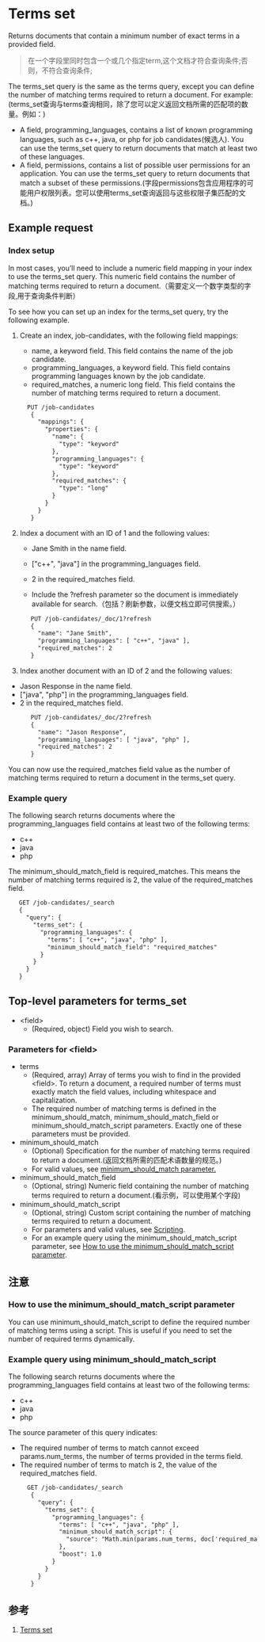 # Terms set
Returns documents that contain a minimum number of exact terms in a provided field.
> 在一个字段里同时包含一个或几个指定term,这个文档才符合查询条件;否则，不符合查询条件;

The terms_set query is the same as the terms query, except you can define the number of matching terms required to return a document. For example:(terms_set查询与terms查询相同，除了您可以定义返回文档所需的匹配项的数量。例如：)
+ A field, programming_languages, contains a list of known programming languages, such as c++, java, or php for job candidates(候选人). You can use the terms_set query to return documents that match at least two of these languages.
+ A field, permissions, contains a list of possible user permissions for an application. You can use the terms_set query to return documents that match a subset of these permissions.(字段permissions包含应用程序的可能用户权限列表。您可以使用terms_set查询返回与这些权限子集匹配的文档。)

## Example request
### Index setup
In most cases, you’ll need to include a numeric field mapping in your index to use the terms_set query. This numeric field contains the number of matching terms required to return a document.（需要定义一个数字类型的字段,用于查询条件判断）

To see how you can set up an index for the terms_set query, try the following example.

1. Create an index, job-candidates, with the following field mappings:
   - name, a keyword field. This field contains the name of the job candidate.
   - programming_languages, a keyword field. This field contains programming languages known by the job candidate.
   - required_matches, a numeric long field. This field contains the number of matching terms required to return a document.
   ```txt
     PUT /job-candidates
      {
        "mappings": {
          "properties": {
            "name": {
              "type": "keyword"
            },
            "programming_languages": {
              "type": "keyword"
            },
            "required_matches": {
              "type": "long"
            }
          }
        }
      }
   ```

2. Index a document with an ID of 1 and the following values:
   - Jane Smith in the name field.
   - ["c++", "java"] in the programming_languages field.
   - 2 in the required_matches field.

   - Include the ?refresh parameter so the document is immediately available for search.（包括？刷新参数，以便文档立即可供搜索。）
   ```txt
      PUT /job-candidates/_doc/1?refresh
      {
        "name": "Jane Smith",
        "programming_languages": [ "c++", "java" ],
        "required_matches": 2
      }
   ```

3. Index another document with an ID of 2 and the following values:
- Jason Response in the name field.
- ["java", "php"] in the programming_languages field.
- 2 in the required_matches field.
  ```txt
     PUT /job-candidates/_doc/2?refresh
     {
       "name": "Jason Response",
       "programming_languages": [ "java", "php" ],
       "required_matches": 2
     }
  ```

You can now use the required_matches field value as the number of matching terms required to return a document in the terms_set query.

### Example query
The following search returns documents where the programming_languages field contains at least two of the following terms:
- c++
- java
- php

The minimum_should_match_field is required_matches. This means the number of matching terms required is 2, the value of the required_matches field.
```txt
   GET /job-candidates/_search
   {
     "query": {
       "terms_set": {
         "programming_languages": {
           "terms": [ "c++", "java", "php" ],
           "minimum_should_match_field": "required_matches"
         }
       }
     }
   }
```

## Top-level parameters for terms_set
- \<field\>
   - (Required, object) Field you wish to search.

### Parameters for \<field\>
+ terms
  - (Required, array) Array of terms you wish to find in the provided \<field\>. To return a document, a required number of terms must exactly match the field values, including whitespace and capitalization.
  - The required number of matching terms is defined in the minimum_should_match, minimum_should_match_field or minimum_should_match_script parameters. Exactly one of these parameters must be provided.
+ minimum_should_match
  - (Optional) Specification for the number of matching terms required to return a document.(返回文档所需的匹配术语数量的规范。)
  - For valid values, see [minimum_should_match parameter.](../016.Query%20Parameter/000.minimum_should_match%20parameter.md)
+ minimum_should_match_field
  - (Optional, string) Numeric field containing the number of matching terms required to return a document.(看示例，可以使用某个字段)
+ minimum_should_match_script
  - (Optional, string) Custom script containing the number of matching terms required to return a document.
  - For parameters and valid values, see [Scripting](https://www.elastic.co/guide/en/elasticsearch/reference/current/modules-scripting.html).
  - For an example query using the minimum_should_match_script parameter, see [How to use the minimum_should_match_script parameter](https://www.elastic.co/guide/en/elasticsearch/reference/current/query-dsl-terms-set-query.html#terms-set-query-script).


## 注意
### How to use the minimum_should_match_script parameter
You can use minimum_should_match_script to define the required number of matching terms using a script. This is useful if you need to set the number of required terms dynamically.

### Example query using minimum_should_match_script
The following search returns documents where the programming_languages field contains at least two of the following terms:
- c++
- java
- php

The source parameter of this query indicates:
- The required number of terms to match cannot exceed params.num_terms, the number of terms provided in the terms field.
- The required number of terms to match is 2, the value of the required_matches field.
  ```txt
    GET /job-candidates/_search
     {
       "query": {
         "terms_set": {
           "programming_languages": {
             "terms": [ "c++", "java", "php" ],
             "minimum_should_match_script": {
               "source": "Math.min(params.num_terms, doc['required_matches'].value)"
             },
             "boost": 1.0
           }
         }
       }
     }
  ```
  
## 参考
1. [Terms set](https://www.elastic.co/guide/en/elasticsearch/reference/current/query-dsl-terms-set-query.html)